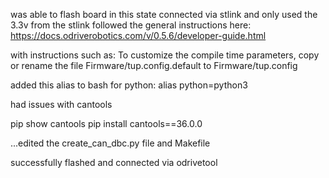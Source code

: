 
was able to flash board in this state
connected via stlink and only used the 3.3v from the stlink
followed the general instructions here: https://docs.odriverobotics.com/v/0.5.6/developer-guide.html

with instructions such as: To customize the compile time parameters, copy or rename the file Firmware/tup.config.default to Firmware/tup.config

added this alias to bash for python: 
alias python=python3

had issues with cantools

pip show cantools
pip install cantools==36.0.0

...edited the create_can_dbc.py file and Makefile

successfully flashed and connected via odrivetool